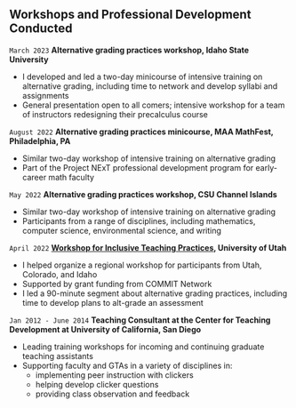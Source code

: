 ## Workshops and Professional Development Conducted

`March 2023`
__Alternative grading practices workshop, Idaho State University__

- I developed and led a two-day minicourse of intensive training on alternative grading, including time to network and develop syllabi and assignments
- General presentation open to all comers; intensive workshop for a team of instructors redesigning their precalculus course

`August 2022`
__Alternative grading practices minicourse, MAA MathFest, Philadelphia, PA__

- Similar two-day workshop of intensive training on alternative grading
- Part of the Project NExT professional development program for early-career math faculty

`May 2022`
__Alternative grading practices workshop, CSU Channel Islands__

- Similar two-day workshop of intensive training on alternative grading
- Participants from a range of disciplines, including mathematics, computer science, environmental science, and writing

`April 2022`
__[Workshop for Inclusive Teaching Practices](https://www.math.utah.edu/equity-diversity/inclusive_teaching_practices_workshop.php), University of Utah__

- I helped organize a regional workshop for participants from Utah, Colorado, and Idaho
- Supported by grant funding from COMMIT Network
- I led a 90-minute segment about alternative grading practices, including time to develop plans to alt-grade an assessment

`Jan 2012 - June 2014` 
__Teaching Consultant at the Center for Teaching Development at University of California, San Diego__

- Leading training workshops for incoming and continuing graduate teaching assistants
- Supporting faculty and GTAs in a variety of disciplines in:
    - implementing peer instruction with clickers
    - helping develop clicker questions
    - providing class observation and feedback